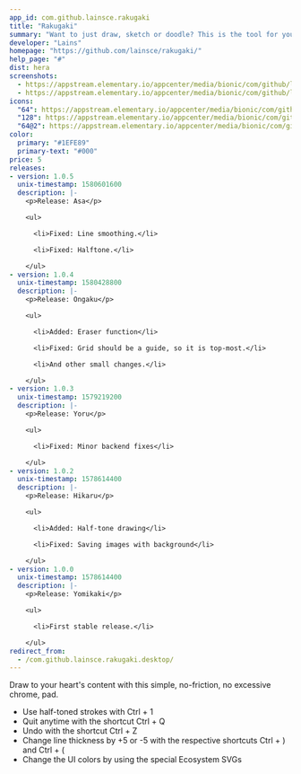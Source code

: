 ```yaml
---
app_id: com.github.lainsce.rakugaki
title: "Rakugaki"
summary: "Want to just draw, sketch or doodle? This is the tool for you."
developer: "Lains"
homepage: "https://github.com/lainsce/rakugaki/"
help_page: "#"
dist: hera
screenshots:
  - https://appstream.elementary.io/appcenter/media/bionic/com/github/lainsce.rakugaki/DEACFE3E6189F40B5318DBCDF0C30E3A/screenshots/image-1_orig.png
  - https://appstream.elementary.io/appcenter/media/bionic/com/github/lainsce.rakugaki/DEACFE3E6189F40B5318DBCDF0C30E3A/screenshots/image-2_orig.png
icons:
  "64": https://appstream.elementary.io/appcenter/media/bionic/com/github/lainsce.rakugaki/DEACFE3E6189F40B5318DBCDF0C30E3A/icons/64x64/com.github.lainsce.rakugaki_com.github.lainsce.rakugaki.png
  "128": https://appstream.elementary.io/appcenter/media/bionic/com/github/lainsce.rakugaki/DEACFE3E6189F40B5318DBCDF0C30E3A/icons/128x128/com.github.lainsce.rakugaki_com.github.lainsce.rakugaki.png
  "64@2": https://appstream.elementary.io/appcenter/media/bionic/com/github/lainsce.rakugaki/DEACFE3E6189F40B5318DBCDF0C30E3A/icons/64x64@2/com.github.lainsce.rakugaki_com.github.lainsce.rakugaki.png
color:
  primary: "#1EFE89"
  primary-text: "#000"
price: 5
releases:
- version: 1.0.5
  unix-timestamp: 1580601600
  description: |-
    <p>Release: Asa</p>

    <ul>

      <li>Fixed: Line smoothing.</li>

      <li>Fixed: Halftone.</li>

    </ul>
- version: 1.0.4
  unix-timestamp: 1580428800
  description: |-
    <p>Release: Ongaku</p>

    <ul>

      <li>Added: Eraser function</li>

      <li>Fixed: Grid should be a guide, so it is top-most.</li>

      <li>And other small changes.</li>

    </ul>
- version: 1.0.3
  unix-timestamp: 1579219200
  description: |-
    <p>Release: Yoru</p>

    <ul>

      <li>Fixed: Minor backend fixes</li>

    </ul>
- version: 1.0.2
  unix-timestamp: 1578614400
  description: |-
    <p>Release: Hikaru</p>

    <ul>

      <li>Added: Half-tone drawing</li>

      <li>Fixed: Saving images with background</li>

    </ul>
- version: 1.0.0
  unix-timestamp: 1578614400
  description: |-
    <p>Release: Yomikaki</p>

    <ul>

      <li>First stable release.</li>

    </ul>
redirect_from:
  - /com.github.lainsce.rakugaki.desktop/
---
```


<p>Draw to your heart&apos;s content with this simple, no-friction, no excessive chrome, pad.</p>
<ul>
  <li>Use half-toned strokes with Ctrl + 1</li>
  <li>Quit anytime with the shortcut Ctrl + Q</li>
  <li>Undo with the shortcut Ctrl + Z</li>
  <li>Change line thickness by +5 or -5 with the respective shortcuts Ctrl + ) and Ctrl + (</li>
  <li>Change the UI colors by using the special Ecosystem SVGs</li>
</ul>
